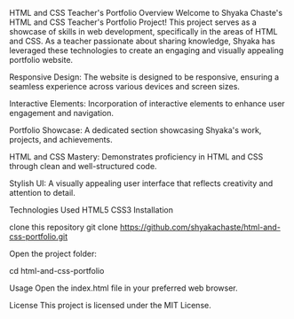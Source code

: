 HTML and CSS Teacher's Portfolio
Overview
Welcome to Shyaka Chaste's HTML and CSS Teacher's Portfolio Project! This project serves as a showcase of skills in web development, specifically in the areas of HTML and CSS. As a teacher passionate about sharing knowledge, Shyaka has leveraged these technologies to create an engaging and visually appealing portfolio website.


Responsive Design: The website is designed to be responsive, ensuring a seamless experience across various devices and screen sizes.

Interactive Elements: Incorporation of interactive elements to enhance user engagement and navigation.

Portfolio Showcase: A dedicated section showcasing Shyaka's work, projects, and achievements.

HTML and CSS Mastery: Demonstrates proficiency in HTML and CSS through clean and well-structured code.

Stylish UI: A visually appealing user interface that reflects creativity and attention to detail.

Technologies Used
HTML5
CSS3
Installation

clone this repository
git clone https://github.com/shyakachaste/html-and-css-portfolio.git

Open the project folder:

cd html-and-css-portfolio

Usage
Open the index.html file in your preferred web browser.


License
This project is licensed under the MIT License.

